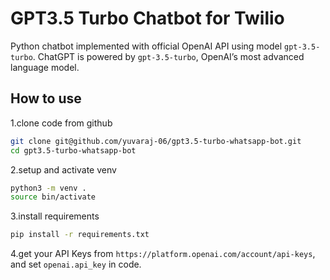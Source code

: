 # GPT3.5 Turbo Chatbot for Twilio

Python chatbot implemented with official OpenAI API using model `gpt-3.5-turbo`. ChatGPT is powered by `gpt-3.5-turbo`, OpenAI’s most advanced language model.

 
## How to use
1.clone code from github 

```bash
git clone git@github.com/yuvaraj-06/gpt3.5-turbo-whatsapp-bot.git
cd gpt3.5-turbo-whatsapp-bot
```

2.setup and activate venv

```bash
python3 -m venv .
source bin/activate
```

3.install requirements

```bash
pip install -r requirements.txt
```	

4.get your API Keys from `https://platform.openai.com/account/api-keys`, and set `openai.api_key` in code.

 
